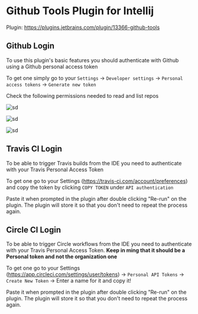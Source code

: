 # Github Tools Plugin for Intellij
Plugin: https://plugins.jetbrains.com/plugin/13366-github-tools

## Github Login
To use this plugin's basic features you should authenticate with Github using a Github personal access token

To get one simply go to your `Settings` -> `Developer settings` -> `Personal access tokens` -> `Generate new token`

Check the following permissions needed to read and list repos

![sd](https://i.ibb.co/309vkDw/Screenshot-2020-06-25-at-11-46-42.png)

![sd](https://i.ibb.co/FDrGgps/Screenshot-2020-06-25-at-11-46-46.png)

![sd](https://i.ibb.co/kBHSnzk/Screenshot-2020-06-25-at-11-46-52.png)

## Travis CI Login
To be able to trigger Travis builds from the IDE you need to authenticate with your Travis Personal Access Token

To get one go to your Settings (https://travis-ci.com/account/preferences) and copy the token by clicking `COPY TOKEN` under `API authentication`

Paste it when prompted in the plugin after double clicking "Re-run" on the plugin. The plugin will store it so that you don't need to repeat the process again.

## Circle CI Login
To be able to trigger Circle workflows from the IDE you need to authenticate with your Travis Personal Access Token. **Keep in ming that it should be a Personal token and not the organization one**

To get one go to your Settings (https://app.circleci.com/settings/user/tokens) -> `Personal API Tokens` -> `Create New Token` -> Enter a name for it and copy it!

Paste it when prompted in the plugin after double clicking "Re-run" on the plugin. The plugin will store it so that you don't need to repeat the process again.
